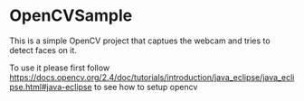 # OpenCVSample
This is a simple OpenCV project that captues the webcam and tries to detect faces on it.

To use it please first follow https://docs.opencv.org/2.4/doc/tutorials/introduction/java_eclipse/java_eclipse.html#java-eclipse to see how to setup opencv
